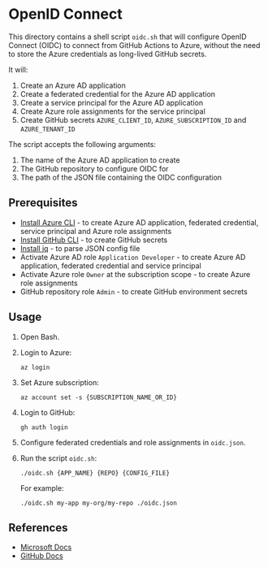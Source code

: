 # OpenID Connect

This directory contains a shell script `oidc.sh` that will configure OpenID Connect (OIDC) to connect from GitHub Actions to Azure, without the need to store the Azure credentials as long-lived GitHub secrets.

It will:

1. Create an Azure AD application
1. Create a federated credential for the Azure AD application
1. Create a service principal for the Azure AD application
1. Create Azure role assignments for the service principal
1. Create GitHub secrets `AZURE_CLIENT_ID`, `AZURE_SUBSCRIPTION_ID` and `AZURE_TENANT_ID`

The script accepts the following arguments:

1. The name of the Azure AD application to create
1. The GitHub repository to configure OIDC for
1. The path of the JSON file containing the OIDC configuration

## Prerequisites

- [Install Azure CLI](https://docs.microsoft.com/en-us/cli/azure/install-azure-cli) - to create Azure AD application, federated credential, service principal and Azure role assignments
- [Install GitHub CLI](https://cli.github.com) - to create GitHub secrets
- [Install jq](https://stedolan.github.io/jq/download/) - to parse JSON config file
- Activate Azure AD role `Application Developer` - to create Azure AD application, federated credential and service principal
- Activate Azure role `Owner` at the subscription scope - to create Azure role assignments
- GitHub repository role `Admin` - to create GitHub environment secrets

## Usage

1. Open Bash.

1. Login to Azure:

    ```console
    az login
    ```

1. Set Azure subscription:

    ```console
    az account set -s {SUBSCRIPTION_NAME_OR_ID}
    ```

1. Login to GitHub:

    ```console
    gh auth login
    ```

1. Configure federated credentials and role assignments in `oidc.json`.

1. Run the script `oidc.sh`:

    ```console
    ./oidc.sh {APP_NAME} {REPO} {CONFIG_FILE}
    ```

    For example:

    ```console
    ./oidc.sh my-app my-org/my-repo ./oidc.json
    ```

## References

- [Microsoft Docs](https://docs.microsoft.com/en-us/azure/developer/github/connect-from-azure)
- [GitHub Docs](https://docs.github.com/en/actions/deployment/security-hardening-your-deployments/configuring-openid-connect-in-azure)

